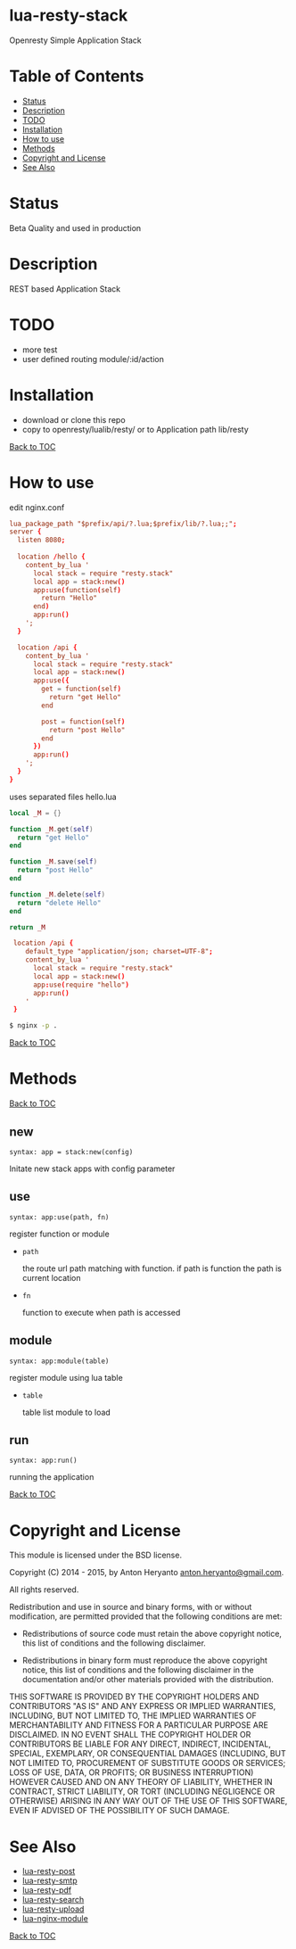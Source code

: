 lua-resty-stack
===============

Openresty Simple Application Stack

Table of Contents
=================
* [Status](#status)
* [Description](#description)
* [TODO](#todo)
* [Installation](#installation)
* [How to use](#how-to-use)
* [Methods](#methods)
* [Copyright and License](#copyright-and-license)
* [See Also](#see-also)

Status
========

Beta Quality and used in production


Description
===========

REST based Application Stack


TODO
====
* more test
* user defined routing module/:id/action

Installation
============

* download or clone this repo
* copy to openresty/lualib/resty/ or to Application path lib/resty

[Back to TOC](#table-of-contents)

How to use
==========
edit nginx.conf

```nginx.conf
lua_package_path "$prefix/api/?.lua;$prefix/lib/?.lua;;";
server {
  listen 8080;
  
  location /hello {
    content_by_lua '
      local stack = require "resty.stack"
      local app = stack:new()
      app:use(function(self)
        return "Hello" 
      end)
      app:run()
    ';
  }

  location /api {
    content_by_lua '
      local stack = require "resty.stack"
      local app = stack:new()
      app:use({
        get = function(self)
          return "get Hello" 
        end

        post = function(self) 
          return "post Hello"
        end
      })
      app:run()
    ';
  }
}
```
uses separated files
hello.lua
```lua
local _M = {}

function _M.get(self)
  return "get Hello" 
end

function _M.save(self) 
  return "post Hello"
end

function _M.delete(self)
  return "delete Hello"
end

return _M
```

```nginx.conf
 location /api {
    default_type "application/json; charset=UTF-8";
    content_by_lua '
      local stack = require "resty.stack"
      local app = stack:new()
      app:use(require "hello")
      app:run()
    '
 }
```

```sh
$ nginx -p .
```

[Back to TOC](#table-of-contents)


Methods
=======

[Back to TOC](#table-of-contents)

new
---

`syntax: app = stack:new(config)`

Initate new stack apps with config parameter

use
---

`syntax: app:use(path, fn)`

register function or module

* `path`

    the route url path matching with function.
    if path is function the path is current location

* `fn`

    function to execute when path is accessed

module
------

`syntax: app:module(table)`

register module using lua table 

* `table`
    
    table list module to load

run
---

`syntax: app:run()`

running the application


[Back to TOC](#table-of-contents)

Copyright and License
=====================

This module is licensed under the BSD license.

Copyright (C) 2014 - 2015, by Anton Heryanto <anton.heryanto@gmail.com>.

All rights reserved.

Redistribution and use in source and binary forms, with or without modification, are permitted provided that the following conditions are met:

* Redistributions of source code must retain the above copyright notice, this list of conditions and the following disclaimer.

* Redistributions in binary form must reproduce the above copyright notice, this list of conditions and the following disclaimer in the documentation and/or other materials provided with the distribution.

THIS SOFTWARE IS PROVIDED BY THE COPYRIGHT HOLDERS AND CONTRIBUTORS "AS IS" AND ANY EXPRESS OR IMPLIED WARRANTIES, INCLUDING, BUT NOT LIMITED TO, THE IMPLIED WARRANTIES OF MERCHANTABILITY AND FITNESS FOR A PARTICULAR PURPOSE ARE DISCLAIMED. IN NO EVENT SHALL THE COPYRIGHT HOLDER OR CONTRIBUTORS BE LIABLE FOR ANY DIRECT, INDIRECT, INCIDENTAL, SPECIAL, EXEMPLARY, OR CONSEQUENTIAL DAMAGES (INCLUDING, BUT NOT LIMITED TO, PROCUREMENT OF SUBSTITUTE GOODS OR SERVICES; LOSS OF USE, DATA, OR PROFITS; OR BUSINESS INTERRUPTION) HOWEVER CAUSED AND ON ANY THEORY OF LIABILITY, WHETHER IN CONTRACT, STRICT LIABILITY, OR TORT (INCLUDING NEGLIGENCE OR OTHERWISE) ARISING IN ANY WAY OUT OF THE USE OF THIS SOFTWARE, EVEN IF ADVISED OF THE POSSIBILITY OF SUCH DAMAGE.

See Also
=======

* [lua-resty-post](https://github.com/antonheryanto/lua-resty-post) 
* [lua-resty-smtp](https://github.com/antonheryanto/lua-resty-smtp) 
* [lua-resty-pdf](https://github.com/antonheryanto/lua-resty-pdf) 
* [lua-resty-search](https://github.com/antonheryanto/lua-resty-search) 
* [lua-resty-upload](https://github.com/openresty/lua-resty-upload)
* [lua-nginx-module](https://github.com/openresty/lua-nginx-module)

[Back to TOC](#table-of-contents)
